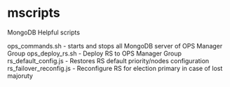 # mscripts
MongoDB Helpful scripts

ops_commands.sh - starts and stops all MongoDB server of OPS Manager Group
ops_deploy_rs.sh - Deploy RS to OPS Manager Group
rs_default_config.js - Restores RS default priority/nodes configuration
rs_failover_reconfig.js - Reconfigure RS for election primary in case of lost majoruty
